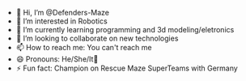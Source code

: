 - 👋 Hi, I’m @Defenders-Maze
- 👀 I’m interested in Robotics
- 🌱 I’m currently learning programming and 3d modeling/eletronics
- 💞️ I’m looking to collaborate on new technologies
- 📫 How to reach me: You can't reach me
- 😄 Pronouns: He/She/It🌈
- ⚡ Fun fact: Champion on Rescue Maze SuperTeams with Germany

<!---
Defenders-Maze/Defenders-Maze is a ✨ special ✨ repository because its `README.md` (this file) appears on your GitHub profile.
You can click the Preview link to take a look at your changes.
--->

